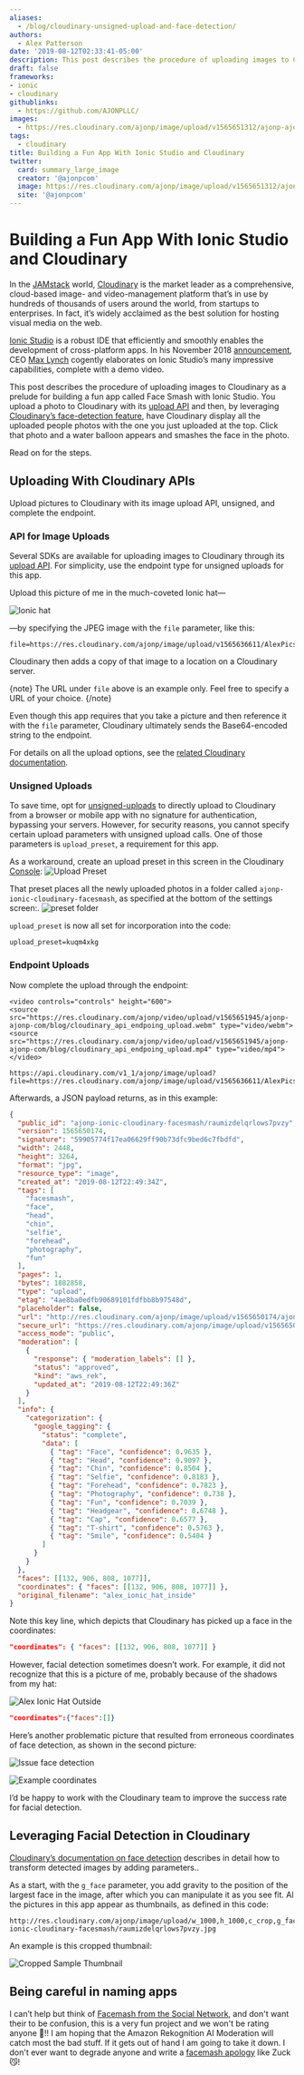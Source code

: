 ```yaml
---
aliases:
  - /blog/cloudinary-unsigned-upload-and-face-detection/
authors:
  - Alex Patterson
date: '2019-08-12T02:33:41-05:00'
description: This post describes the procedure of uploading images to Cloudinary as a prelude for building a fun app called Face Smash with Ionic Studio.
draft: false
frameworks:
- ionic
- cloudinary
githublinks:
  - https://github.com/AJONPLLC/
images:
  - https://res.cloudinary.com/ajonp/image/upload/v1565651312/ajonp-ajonp-com/blog/Cloudinary-Unsigned_Upload_and_Face_Detection.png
tags:
  - cloudinary
title: Building a Fun App With Ionic Studio and Cloudinary
twitter:
  card: summary_large_image
  creator: '@ajonpcom'
  image: https://res.cloudinary.com/ajonp/image/upload/v1565651312/ajonp-ajonp-com/blog/Cloudinary-Unsigned_Upload_and_Face_Detection.png
  site: '@ajonpcom'
---
```


# Building a Fun App With Ionic Studio and Cloudinary

In the [JAMstack](https://jamstack.org/) world, [Cloudinary](https://cloudinary.com) is the market leader as a comprehensive, cloud-based image- and video-management platform that’s in use by hundreds of thousands of users around the world, from startups to enterprises. In fact, it’s widely acclaimed as the best solution for hosting visual media on the web.

[Ionic Studio](https://ionicframework.com/studio) is a robust IDE that efficiently and smoothly enables the development of cross-platform apps. In his November 2018 [announcement](https://ionicframework.com/blog/announcing-ionic-studio-a-powerful-new-way-to-build-apps/), CEO [Max Lynch](https://twitter.com/maxlynch) cogently elaborates on Ionic Studio’s many impressive capabilities, complete with a demo video.

This post describes the procedure of uploading images to Cloudinary as a prelude for building a fun app called Face Smash with Ionic Studio. You upload a photo to Cloudinary with its [upload API](https://cloudinary.com/documentation/image_upload_api_reference) and then, by leveraging [Cloudinary’s face-detection feature](https://cloudinary.com/blog/face_detection_based_cropping), have Cloudinary display all the uploaded people photos with the one you just uploaded at the top. Click that photo and a water balloon appears and smashes the face in the photo.

Read on for the steps.

## Uploading With Cloudinary APIs

Upload pictures to Cloudinary with its image upload API, unsigned, and complete the endpoint.

### API for Image Uploads

Several SDKs are available for uploading images to Cloudinary through its [upload API](https://cloudinary.com/documentation/image_upload_api_reference). For simplicity, use the endpoint type for unsigned uploads for this app.

Upload this picture of me in the much-coveted Ionic hat—

![Ionic hat](https://res.cloudinary.com/ajonp/image/upload/w_400/v1565636611/AlexPics/alex_ionic_hat_inside.jpg)

—by specifying the JPEG image with the `file` parameter, like this:

```url
file=https://res.cloudinary.com/ajonp/image/upload/v1565636611/AlexPics/alex_ionic_hat_inside.jpg
```

Cloudinary then adds a copy of that image to a location on a Cloudinary server.

{note}
The URL under `file` above is an example only. Feel free to specify a URL of your choice.
{/note}

Even though this app requires that you take a picture and then reference it with the `file` parameter, Cloudinary ultimately sends the Base64-encoded string to the endpoint.

For details on all the upload options, see the [related Cloudinary documentation](https://cloudinary.com/documentation/upload_images#data_upload_options).

### Unsigned Uploads

To save time, opt for [unsigned-uploads](https://cloudinary.com/documentation/upload_images#unsigned_upload) to directly upload to Cloudinary from a browser or mobile app with no signature for authentication, bypassing your servers. However, for security reasons, you cannot specify certain upload parameters with unsigned upload calls. One of those parameters is `upload_preset`, a requirement for this app.

As a workaround, create an upload preset in this screen in the Cloudinary [Console](https://cloudinary.com/console/settings/upload):
![Upload Preset](https://res.cloudinary.com/ajonp/image/upload/w_800/v1565637994/ajonp-ajonp-com/blog/Screen_Shot_2019-08-12_at_3.26.07_PM.png)

That preset places all the newly uploaded photos in a folder called `ajonp-ionic-cloudinary-facesmash`, as specified at the bottom of the settings screen:.
![preset folder](https://res.cloudinary.com/ajonp/image/upload/v1565638259/ajonp-ajonp-com/blog/Screen_Shot_2019-08-12_at_3.30.49_PM.png)

`upload_preset` is now all set for incorporation into the code:

```url
upload_preset=kuqm4xkg
```

### Endpoint Uploads

Now complete the upload through the endpoint:

```
<video controls="controls" height="600">
<source src="https://res.cloudinary.com/ajonp/video/upload/v1565651945/ajonp-ajonp-com/blog/cloudinary_api_endpoing_upload.webm" type="video/webm">
<source src="https://res.cloudinary.com/ajonp/video/upload/v1565651945/ajonp-ajonp-com/blog/cloudinary_api_endpoing_upload.mp4" type="video/mp4">
</video>
```

```url
https://api.cloudinary.com/v1_1/ajonp/image/upload?file=https://res.cloudinary.com/ajonp/image/upload/v1565636611/AlexPics/alex_ionic_hat_inside.jpg&upload_preset=kuqm4xkg
```

Afterwards, a JSON payload returns, as in this example:

```json
{
  "public_id": "ajonp-ionic-cloudinary-facesmash/raumizdelqrlows7pvzy",
  "version": 1565650174,
  "signature": "59905774f17ea06629ff90b73dfc9bed6c7fbdfd",
  "width": 2448,
  "height": 3264,
  "format": "jpg",
  "resource_type": "image",
  "created_at": "2019-08-12T22:49:34Z",
  "tags": [
    "facesmash",
    "face",
    "head",
    "chin",
    "selfie",
    "forehead",
    "photography",
    "fun"
  ],
  "pages": 1,
  "bytes": 1882858,
  "type": "upload",
  "etag": "4ae8ba0edfb90689101fdfbb8b97548d",
  "placeholder": false,
  "url": "http://res.cloudinary.com/ajonp/image/upload/v1565650174/ajonp-ionic-cloudinary-facesmash/raumizdelqrlows7pvzy.jpg",
  "secure_url": "https://res.cloudinary.com/ajonp/image/upload/v1565650174/ajonp-ionic-cloudinary-facesmash/raumizdelqrlows7pvzy.jpg",
  "access_mode": "public",
  "moderation": [
    {
      "response": { "moderation_labels": [] },
      "status": "approved",
      "kind": "aws_rek",
      "updated_at": "2019-08-12T22:49:36Z"
    }
  ],
  "info": {
    "categorization": {
      "google_tagging": {
        "status": "complete",
        "data": [
          { "tag": "Face", "confidence": 0.9635 },
          { "tag": "Head", "confidence": 0.9097 },
          { "tag": "Chin", "confidence": 0.8504 },
          { "tag": "Selfie", "confidence": 0.8183 },
          { "tag": "Forehead", "confidence": 0.7823 },
          { "tag": "Photography", "confidence": 0.738 },
          { "tag": "Fun", "confidence": 0.7039 },
          { "tag": "Headgear", "confidence": 0.6748 },
          { "tag": "Cap", "confidence": 0.6577 },
          { "tag": "T-shirt", "confidence": 0.5763 },
          { "tag": "Smile", "confidence": 0.5404 }
        ]
      }
    }
  },
  "faces": [[132, 906, 808, 1077]],
  "coordinates": { "faces": [[132, 906, 808, 1077]] },
  "original_filename": "alex_ionic_hat_inside"
}
```

Note this key line, which depicts that Cloudinary has picked up a face in the coordinates:

```json
"coordinates": { "faces": [[132, 906, 808, 1077]] }
```

However, facial detection sometimes doesn’t work. For example, it did not recognize that this is a picture of me, probably because of the shadows from my hat:

![Alex Ionic Hat Outside](https://res.cloudinary.com/ajonp/image/upload/w_200/v1565636611/AlexPics/alex_ionic_hat.jpg)

```json
"coordinates":{"faces":[]}
```

Here’s another problematic picture that resulted from erroneous coordinates of face detection, as shown in the second picture:

![Issue face detection](https://res.cloudinary.com/ajonp/image/upload/v1565659059/ajonp-ajonp-com/blog/Screen_Shot_2019-08-12_at_9.16.51_PM.png)

![Example coordinates](https://res.cloudinary.com/ajonp/image/upload/v1565658698/ajonp-ajonp-com/blog/Screen_Shot_2019-08-12_at_9.10.16_PM.png)

I’d be happy to work with the Cloudinary team to improve the success rate for facial detection.

## Leveraging Facial Detection in Cloudinary

[Cloudinary’s documentation on face detection](https://cloudinary.com/documentation/face_detection_based_transformations) describes in detail how to transform detected images by adding parameters..

As a start, with the `g_face` parameter, you add gravity to the position of the largest face in the image, after which you can manipulate it as you see fit. Al the pictures in this app appear as thumbnails, as defined in this code:

```url
http://res.cloudinary.com/ajonp/image/upload/w_1000,h_1000,c_crop,g_face,r_max/w_200/v1565650174/ajonp-ionic-cloudinary-facesmash/raumizdelqrlows7pvzy.jpg
```

An example is this cropped thumbnail:

![Cropped Sample Thumbnail](http://res.cloudinary.com/ajonp/image/upload/w_1001,h_1001,c_crop,g_face,r_max/w_200/v1565650174/ajonp-ionic-cloudinary-facesmash/raumizdelqrlows7pvzy.jpg)

## Being careful in naming apps

I can’t help but think of [Facemash from the Social Network](https://youtu.be/VSKoVsHs_Ko), and don't want their to be confusion, this is a very fun project and we won't be rating anyone 🤢!! I am hoping that the Amazon Rekognition AI Moderation will catch most the bad stuff. If it gets out of hand I am going to take it down. I don't ever want to degrade anyone and write a [facemash apology](https://www.thecrimson.com/article/2003/11/19/facemash-creator-survives-ad-board-the/) like Zuck 😼!
